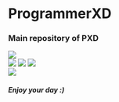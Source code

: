 # ProgrammerXD
<h3>Main repository of PXD</h3>
<a href="https://programmerxd.codes"> <img src="https://img.shields.io/badge/Website-ProgrammerXD-orange" ></a> <br>
<a href="https://programmerxd.codes/Certificates.html"> <img src="https://img.shields.io/badge/Certificates-ProgrammerXD-blue" ></a>
<a href="https://programmerxd.codes/Money-Game"> <img src="https://img.shields.io/badge/Play_Games-Squid_game-orange" ></a>
<a href="https://www.linkedin.com/in/programmerxd"> <img src="https://img.shields.io/badge/LinkedIN-Hire_me-blue" ></a><br>
<a href="https://programmerxd.codes/Musics"> <img src="https://img.shields.io/badge/Music_Playlist-Play_now-orange" ></a> 


<h5> Enjoy your day :) </h5> 
